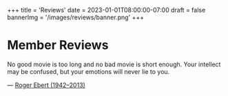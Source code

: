 +++
title = 'Reviews'
date = 2023-01-01T08:00:00-07:00
draft = false
bannerImg = '/images/reviews/banner.png'
+++

# Member Reviews

No good movie is too long and no bad movie is short enough. Your intellect may be confused, but your emotions will never lie to you.

&mdash; [Roger Ebert (1942&ndash;2013)](https://en.wikipedia.org/wiki/Roger_Ebert)
